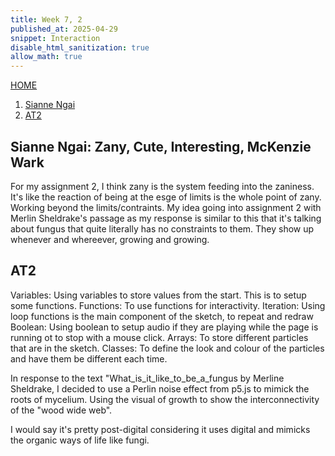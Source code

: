 ```yaml
---
title: Week 7, 2
published_at: 2025-04-29
snippet: Interaction
disable_html_sanitization: true
allow_math: true
---
```


[HOME](https://kc-yeo-creative-co-37.deno.dev/)

1. [Sianne Ngai](#sianne-ngai-zany-cute-interesting-mckenzie-wark)
2. [AT2](#at2)

## Sianne Ngai: Zany, Cute, Interesting, McKenzie Wark
  For my assignment 2, I think zany is the system feeding into the zaniness. It's like the reaction of being at the esge of limits is the whole point of zany. Working beyond the limits/contraints. My idea going into assignment 2 with Merlin Sheldrake's passage as my response is similar to this that it's talking about fungus that quite literally has no constraints to them. They show up whenever and whereever, growing and growing. 

## AT2
 Variables: Using variables to store values from the start. This is to setup some functions.
 Functions: To use functions for interactivity.
 Iteration: Using loop functions is the main component of the sketch, to repeat and redraw
 Boolean: Using boolean to setup audio if they are playing while the page is running ot to stop with a mouse click.
 Arrays: To store different particles that are in the sketch.
 Classes: To define the look and colour of the particles and have them be different each time.

In response to the text "What_is_it_like_to_be_a_fungus by Merline Sheldrake, I decided to use a Perlin noise effect from p5.js to mimick the roots of mycelium. Using the visual of growth to show the interconnectivity of the "wood wide web".

I would say it's pretty post-digital considering it uses digital and mimicks the organic ways of life like fungi.
<br>
<br>